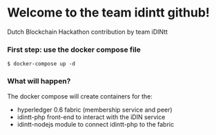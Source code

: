 # Welcome to the team idintt github!
Dutch Blockchain Hackathon contribution by team iDINtt 

### First step: use the docker compose file
```
$ docker-compose up -d
```

### What will happen?

The docker compose will create containers for the:
- hyperledger 0.6 fabric (membership service and peer)
- idintt-php front-end to interact with the iDIN service
- idintt-nodejs module to connect idintt-php to the fabric
